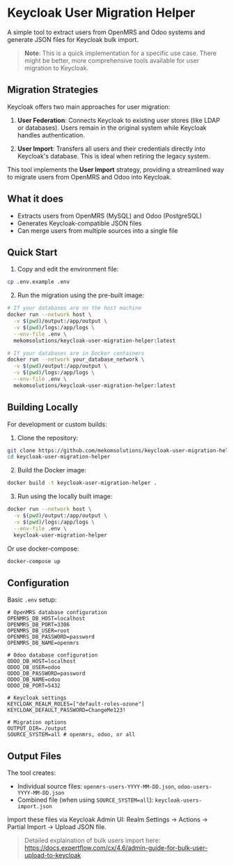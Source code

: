 # Keycloak User Migration Helper

A simple tool to extract users from OpenMRS and Odoo systems and generate JSON files for Keycloak bulk import.

> **Note**: This is a quick implementation for a specific use case. There might be better, more comprehensive tools available for user migration to Keycloak.

## Migration Strategies

Keycloak offers two main approaches for user migration:

1. **User Federation**: Connects Keycloak to existing user stores (like LDAP or databases). Users remain in the original system while Keycloak handles authentication.

2. **User Import**: Transfers all users and their credentials directly into Keycloak's database. This is ideal when retiring the legacy system.

This tool implements the **User Import** strategy, providing a streamlined way to migrate users from OpenMRS and Odoo into Keycloak.

## What it does

- Extracts users from OpenMRS (MySQL) and Odoo (PostgreSQL)
- Generates Keycloak-compatible JSON files
- Can merge users from multiple sources into a single file

## Quick Start

1. Copy and edit the environment file:

```bash
cp .env.example .env
```

2. Run the migration using the pre-built image:

```bash
# If your databases are on the host machine
docker run --network host \
  -v $(pwd)/output:/app/output \
  -v $(pwd)/logs:/app/logs \
  --env-file .env \
  mekomsolutions/keycloak-user-migration-helper:latest

# If your databases are in Docker containers
docker run --network your_database_network \
  -v $(pwd)/output:/app/output \
  -v $(pwd)/logs:/app/logs \
  --env-file .env \
  mekomsolutions/keycloak-user-migration-helper:latest
```

## Building Locally

For development or custom builds:

1. Clone the repository:

```bash
git clone https://github.com/mekomsolutions/keycloak-user-migration-helper.git
cd keycloak-user-migration-helper
```

2. Build the Docker image:

```bash
docker build -t keycloak-user-migration-helper .
```

3. Run using the locally built image:

```bash
docker run --network host \
  -v $(pwd)/output:/app/output \
  -v $(pwd)/logs:/app/logs \
  --env-file .env \
  keycloak-user-migration-helper
```

Or use docker-compose:

```bash
docker-compose up
```

## Configuration

Basic `.env` setup:

```env
# OpenMRS database configuration
OPENMRS_DB_HOST=localhost
OPENMRS_DB_PORT=3306
OPENMRS_DB_USER=root
OPENMRS_DB_PASSWORD=password
OPENMRS_DB_NAME=openmrs

# Odoo database configuration
ODOO_DB_HOST=localhost
ODOO_DB_USER=odoo
ODOO_DB_PASSWORD=password
ODOO_DB_NAME=odoo
ODOO_DB_PORT=5432

# Keycloak settings
KEYCLOAK_REALM_ROLES=["default-roles-ozone"]
KEYCLOAK_DEFAULT_PASSWORD=ChangeMe123!

# Migration options
OUTPUT_DIR=./output
SOURCE_SYSTEM=all # openmrs, odoo, or all
```

## Output Files

The tool creates:

- Individual source files: `openmrs-users-YYYY-MM-DD.json`, `odoo-users-YYYY-MM-DD.json`
- Combined file (when using `SOURCE_SYSTEM=all`): `keycloak-users-import.json`

Import these files via Keycloak Admin UI: Realm Settings → Actions → Partial Import → Upload JSON file.

> Detailed explaination of bulk users import here: https://docs.expertflow.com/cx/4.6/admin-guide-for-bulk-user-upload-to-keycloak